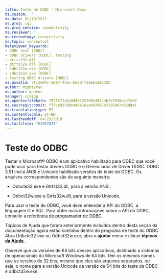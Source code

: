 ```yaml
---
title: Teste de ODBC | Microsoft Docs
ms.custom: ''
ms.date: 01/19/2017
ms.prod: sql
ms.prod_service: connectivity
ms.reviewer: ''
ms.technology: connectivity
ms.topic: conceptual
helpviewer_keywords:
- ODBC test [ODBC]
- ODBC drivers [ODBC], testing
- gtrtst32.dll
- gtrts32w.dll [ODBC]
- odbct32w.exe [ODBC]
- odbcte32.exe [ODBC]
- testing ODBC drivers [ODBC]
ms.assetid: 7f13894c-5697-436c-be3d-fe16e1a02325
author: MightyPen
ms.author: genemi
manager: craigg
ms.openlocfilehash: 797f572a6a9d847422981483c4bfe7938cd47e50
ms.sourcegitcommit: f7fced330b64d6616aeb8766747295807c92dd41
ms.translationtype: MT
ms.contentlocale: pt-BR
ms.lasthandoff: 04/23/2019
ms.locfileid: "63057827"
---
```

# <a name="odbc-test"></a>Teste do ODBC
Testar o Microsoft® ODBC é um aplicativo habilitado para ODBC que você pode usar para testar drivers ODBC e o Gerenciador de Driver ODBC. ODBC 3.51 inclui ANSI e Unicode habilitado versões de teste do ODBC. Os arquivos correspondentes são da seguinte maneira:  
  
-   Odbcte32.exe e Gtrtst32.dll, para a versão ANSI.  
  
-   Odbct32w.exe e Gtrts32w.dll, para a versão Unicode.  
  
 Para usar o teste de ODBC, você deve entender a API do ODBC, a linguagem C e SQL. Para obter mais informações sobre a API do ODBC, consulte a [referência do programador de ODBC](../odbc/reference/odbc-programmer-s-reference.md).  
  
 Tópicos de Ajuda que foram anteriormente incluídos dentro desta seção da documentação agora estão contidos dentro do programa de teste do ODBC. Abra Odbcte32.exe ou Odbct32w.exe, abra o **ajudar** menu e clique **tópicos da Ajuda**.  
  
 Observe que as versões de 64 bits desses aplicativos, destinado a sistemas de operacionais do Microsoft Windows de 64 bits, têm os mesmos nomes que as versões de 32 bits, mesmo que eles são arquivos separados. ou seja, o nome para a versão Unicode da versão de 64 bits do teste de ODBC é odbct32w.exe.
